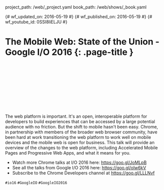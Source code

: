 project_path: /web/_project.yaml book_path: /web/shows/_book.yaml

{# wf_updated_on: 2016-05-19 #} {# wf_published_on: 2016-05-19 #} {# wf_youtube_id: 0SSI8liELJU #}

# The Mobile Web: State of the Union - Google I/O 2016 {: .page-title }

<div class="video-wrapper">
  <iframe class="devsite-embedded-youtube-video" data-video-id="0SSI8liELJU"
          data-autohide="1" data-showinfo="0" frameborder="0" allowfullscreen>
  </iframe>
</div>

The web platform is important. It's an open, interoperable platform for developers to build experiences that can be accessed by a large potential audience with no friction. But the shift to mobile hasn't been easy. Chrome, in partnership with members of the broader web browser community, have been hard at work transitioning the web platform to work well on mobile devices and the mobile web is open for business. This talk will provide an overview of the changes to the web platform, including Accelerated Mobile Pages and Progressive Web Apps, and what it means for you.

* Watch more Chrome talks at I/O 2016 here: <https://goo.gl/JoMLpB> 
* See all the talks from Google I/O 2016 here: <https://goo.gl/olw6kV>
* Subscribe to the Chrome Developers channel at <https://goo.gl/LLLNvf>

`#io16` `#GoogleIO` `#GoogleIO2016`